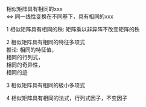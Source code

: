 相似矩阵具有相同的xxx    
 $\iff$ 同一线性变换在不同基下，具有相同的xxx    
    
1 相似矩阵具有相同的秩: 矩阵乘以非异阵不改变矩阵的秩    
    
2 相似矩阵具有相同的特征多项式    
推论: 相同的特征值，    
     相同的行列式，    
     相同的奇异性，    
     相同的迹    
    
3 相似矩阵具有相同的极小多项式    
    
4 相似矩阵具有相同的法式，行列式因子，不变因子    
